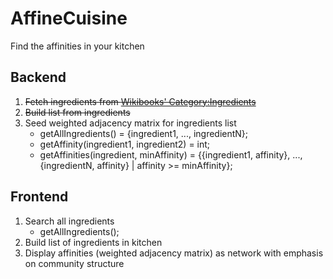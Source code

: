 AffineCuisine
=============

Find the affinities in your kitchen

## Backend
1. ~~Fetch ingredients from [Wikibooks' Category:Ingredients](https://en.wikibooks.org/w/api.php?format=json&action=query&list=categorymembers&cmtitle=Category:Ingredients)~~
2. ~~Build list from ingredients~~
3. Seed weighted adjacency matrix for ingredients list
    * getAllIngredients() = {ingredient1, ..., ingredientN};
    * getAffinity(ingredient1, ingredient2) = int;
    * getAffinities(ingredient, minAffinity) = {{ingredient1, affinity}, ..., {ingredientN, affinity} | affinity >= minAffinity};

## Frontend
1. Search all ingredients
    * getAllIngredients();
2. Build list of ingredients in kitchen
3. Display affinities (weighted adjacency matrix) as network with emphasis on community structure
